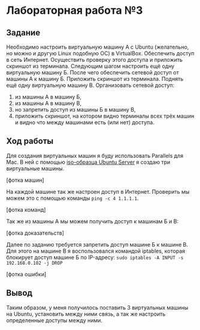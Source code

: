 # Лабораторная работа №3

## Задание

Необходимо настроить виртуальную машину А с Ubuntu (желательно, но можно и другую Linux подобную ОС) в VirtualBox.
Обеспечить доступ в сеть Интернет. Осуществить проверку этого доступа и приложить скриншот из терминала.
Следующим шагом настроить ещё одну виртуальную машину Б.
После чего обеспечить сетевой доступ от машины А к машину Б. Приложить скриншот из терминала.
Поднять ещё одну виртуальную машину В. Организовать сетевой доступ:

1. из машины А в машину Б,
2. из машины А в машину В,
3. но запретить доступ из машины Б в машину В,
4. приложить скриншот, на котором видно терминалы всех трёх машин и видно что между машинами есть (или нет) доступа.

## Ход работы

Для создания виртуальных машин я буду использовать Parallels для Mac. В ней с помощью [iso-образца Ubuntu Server](https://ubuntu.com/download/server/arm) я создаю три виртуальные машины.

[фотка машин]

На каждой машине так же настроен доступ в Интернет. Проверить мы можем это с помощью команды `ping -c 4 1.1.1.1`.

[фотка команд]

Так же из машины А мы можем получить доступ к машинам Б и В:

[фотка доказательств]

Далее по заданию требуется запретить доступ машине Б к машине В. Для этого на машине В я воспользовался командой iptables, которая блокирует доступ машине Б по IP-адресу: `sudo iptables -A INPUT -s 192.168.0.102 -j DROP`

[фотка ошибки]

## Вывод

Таким образом, у меня получилось поставить 3 виртуальных машины на Ubuntu, установить между ними связь, а так же настроить определенные доступы между ними.